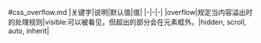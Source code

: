 #css_overflow.md
|关键字|说明|默认值|值|
|-|-|-|
|overflow|规定当内容溢出时的处理规则|visible:可以被看见，但超出的部分会在元素框外。|hidden, scroll, auto, inherit|
